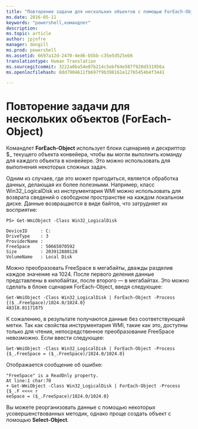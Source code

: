 ```yaml
---
title: "Повторение задачи для нескольких объектов с помощью ForEach-Object"
ms.date: 2016-05-11
keywords: "powershell,командлет"
description: 
ms.topic: article
author: jpjofre
manager: dongill
ms.prod: powershell
ms.assetid: 6697a12d-2470-4ed6-b5bb-c35e5d525eb6
translationtype: Human Translation
ms.sourcegitcommit: 3222a0ba54e87b214c5ebf64e587f920d531956a
ms.openlocfilehash: 8dd7904611fb697f9b398161e12765454b4f3441

---
```


# Повторение задачи для нескольких объектов (ForEach-Object)
Командлет **ForEach-Object** использует блоки сценариев и дескриптор $_ текущего объекта конвейера, чтобы вы могли выполнить команду для каждого объекта в конвейере. Это можно использовать для выполнения некоторых сложных задач.

Одним из случаев, где это может пригодиться, является обработка данных, делающая их более полезными. Например, класс Win32_LogicalDisk из инструментария WMI можно использовать для возврата сведений о свободном пространстве на каждом локальном диске. Данные возвращаются в виде байтов, что затрудняет их восприятие:

```
PS> Get-WmiObject -Class Win32_LogicalDisk

DeviceID     : C:
DriveType    : 3
ProviderName :
FreeSpace    : 50665070592
Size         : 203912880128
VolumeName   : Local Disk
```

Можно преобразовать FreeSpace в мегабайты, дважды разделив каждое значение на 1024. После первого деления данные представлены в килобайтах, после второго — в мегабайтах. Это можно сделать в блоке сценария ForEach-Object, введя следующее:

```
Get-WmiObject -Class Win32_LogicalDisk | ForEach-Object -Process {($_.FreeSpace)/1024.0/1024.0}
48318.01171875
```

К сожалению, в результате получаются данные без соответствующей метки. Так как свойства инструментария WMI, такие как это, доступны только для чтения, непосредственное преобразование FreeSpace невозможно. Если ввести следующее:

```
Get-WmiObject -Class Win32_LogicalDisk | ForEach-Object -Process {$_.FreeSpace = ($_.FreeSpace)/1024.0/1024.0}
```

Отображается сообщение об ошибке:

```
"FreeSpace" is a ReadOnly property.
At line:1 char:70
+ Get-WmiObject -Class Win32_LogicalDisk | ForEach-Object -Process {$_.F <<<< r
eeSpace = ($_.FreeSpace)/1024.0/1024.0}
```

Вы можете реорганизовать данные с помощью некоторых усовершенствованных методик, однако проще создать объект с помощью **Select-Object**.




<!--HONumber=Aug16_HO4-->


